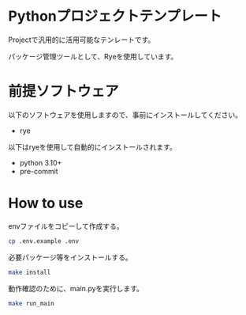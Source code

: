 # Pythonプロジェクトテンプレート

Projectで汎用的に活用可能なテンレートです。

パッケージ管理ツールとして、Ryeを使用しています。

# 前提ソフトウェア

以下のソフトウェアを使用しますので、事前にインストールしてください。

- rye

以下はryeを使用して自動的にインストールされます。
- python 3.10+
- pre-commit


# How to use

envファイルをコピーして作成する。

```bash
cp .env.example .env
```

必要パッケージ等をインストールする。

```bash
make install
```

動作確認のために、main.pyを実行します。

```bash
make run_main
```
